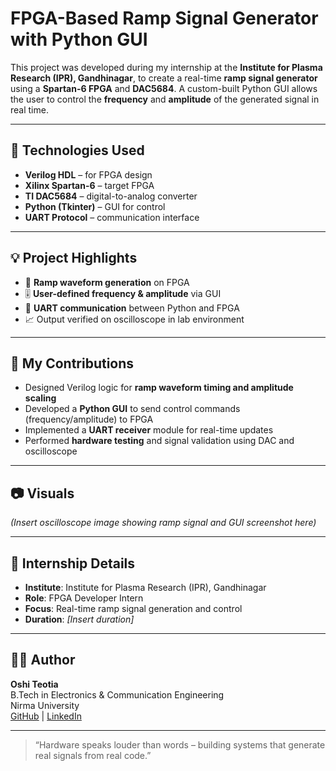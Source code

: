 # FPGA-Based Ramp Signal Generator with Python GUI

This project was developed during my internship at the **Institute for Plasma Research (IPR), Gandhinagar**, to create a real-time **ramp signal generator** using a **Spartan-6 FPGA** and **DAC5684**. A custom-built Python GUI allows the user to control the **frequency** and **amplitude** of the generated signal in real time.

---

## 🔧 Technologies Used

- **Verilog HDL** – for FPGA design
- **Xilinx Spartan-6** – target FPGA
- **TI DAC5684** – digital-to-analog converter
- **Python (Tkinter)** – GUI for control
- **UART Protocol** – communication interface

---

## 💡 Project Highlights

- 🔁 **Ramp waveform generation** on FPGA
- 🎚️ **User-defined frequency & amplitude** via GUI
- 🔌 **UART communication** between Python and FPGA
- 📈 Output verified on oscilloscope in lab environment

---

## 🧠 My Contributions

- Designed Verilog logic for **ramp waveform timing and amplitude scaling**
- Developed a **Python GUI** to send control commands (frequency/amplitude) to FPGA
- Implemented a **UART receiver** module for real-time updates
- Performed **hardware testing** and signal validation using DAC and oscilloscope

---

## 📷 Visuals

*(Insert oscilloscope image showing ramp signal and GUI screenshot here)*

---

## 🧪 Internship Details

- **Institute**: Institute for Plasma Research (IPR), Gandhinagar  
- **Role**: FPGA Developer Intern  
- **Focus**: Real-time ramp signal generation and control  
- **Duration**: *[Insert duration]*

---

## 🙋‍♂️ Author

**Oshi Teotia**  
B.Tech in Electronics & Communication Engineering  
Nirma University  
[GitHub](https://github.com/OshiTeotia) | [LinkedIn](https://www.linkedin.com/in/oshi-teotia)

---

> “Hardware speaks louder than words – building systems that generate real signals from real code.”
